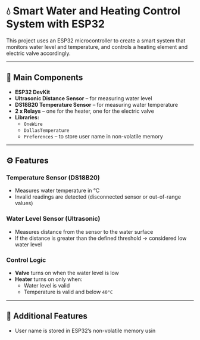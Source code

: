 # 💧 Smart Water and Heating Control System with ESP32

This project uses an ESP32 microcontroller to create a smart system that monitors water level and temperature, and controls a heating element and electric valve accordingly.

---

## 🚀 Main Components

- **ESP32 DevKit**
- **Ultrasonic Distance Sensor** – for measuring water level
- **DS18B20 Temperature Sensor** – for measuring water temperature
- **2 x Relays** – one for the heater, one for the electric valve
- **Libraries:**
  - `OneWire`
  - `DallasTemperature`
  - `Preferences` – to store user name in non-volatile memory

---

## ⚙️ Features

### Temperature Sensor (DS18B20)
- Measures water temperature in °C
- Invalid readings are detected (disconnected sensor or out-of-range values)

### Water Level Sensor (Ultrasonic)
- Measures distance from the sensor to the water surface
- If the distance is greater than the defined threshold → considered low water level

### Control Logic
- **Valve** turns on when the water level is low
- **Heater** turns on only when:
  - Water level is valid
  - Temperature is valid and below `40°C`

---

## 📝 Additional Features

- User name is stored in ESP32’s non-volatile memory usin
